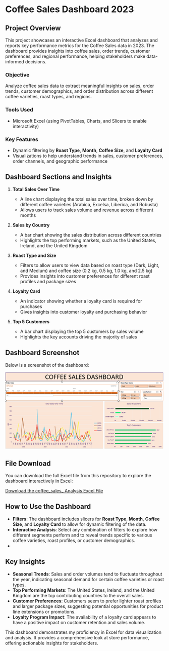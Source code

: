 # Coffee Sales Dashboard 2023

## Project Overview

This project showcases an interactive Excel dashboard that analyzes and reports key performance metrics for the Coffee Sales data in 2023. The dashboard provides insights into coffee sales, order trends, customer preferences, and regional performance, helping stakeholders make data-informed decisions.

### Objective
Analyze coffee sales data to extract meaningful insights on sales, order trends, customer demographics, and order distribution across different coffee varieties, roast types, and regions.

### Tools Used
- Microsoft Excel (using PivotTables, Charts, and Slicers to enable interactivity)

### Key Features
- Dynamic filtering by **Roast Type**, **Month**, **Coffee Size**, and **Loyalty Card**
- Visualizations to help understand trends in sales, customer preferences, order channels, and geographic performance

## Dashboard Sections and Insights

1. **Total Sales Over Time**
   - A line chart displaying the total sales over time, broken down by different coffee varieties (Arabica, Excelsa, Liberica, and Robusta)
   - Allows users to track sales volume and revenue across different months

2. **Sales by Country**
   - A bar chart showing the sales distribution across different countries
   - Highlights the top performing markets, such as the United States, Ireland, and the United Kingdom

3. **Roast Type and Size**
   - Filters to allow users to view data based on roast type (Dark, Light, and Medium) and coffee size (0.2 kg, 0.5 kg, 1.0 kg, and 2.5 kg)
   - Provides insights into customer preferences for different roast profiles and package sizes

4. **Loyalty Card**
   - An indicator showing whether a loyalty card is required for purchases
   - Gives insights into customer loyalty and purchasing behavior

5. **Top 5 Customers**
   - A bar chart displaying the top 5 customers by sales volume
   - Highlights the key accounts driving the majority of sales

## Dashboard Screenshot

Below is a screenshot of the dashboard:

![coffee_sales_dashboard](https://github.com/Asawari-Nannaware/coffee-sales-dashhboard/blob/main/coffeee%20sales%20dashboard.png)

## File Download

You can download the full Excel file from this repository to explore the dashboard interactively in Excel:

[Download the coffee_sales_ Analysis Excel File](https://github.com/Asawari-Nannaware/coffee-sales-dashhboard/blob/main/coffee_order_excel_dashboard.xlsx) 

## How to Use the Dashboard

- **Filters**: The dashboard includes slicers for **Roast Type**, **Month**, **Coffee Size**, and **Loyalty Card** to allow for dynamic filtering of the data.
- **Interactive Analysis**: Select any combination of filters to explore how different segments perform and to reveal trends specific to various coffee varieties, roast profiles, or customer demographics.
- 

## Key Insights

- **Seasonal Trends**: Sales and order volumes tend to fluctuate throughout the year, indicating seasonal demand for certain coffee varieties or roast types.
- **Top Performing Markets**: The United States, Ireland, and the United Kingdom are the top contributing countries to the overall sales.
- **Customer Preferences**: Customers seem to prefer lighter roast profiles and larger package sizes, suggesting potential opportunities for product line extensions or promotions.
- **Loyalty Program Impact**: The availability of a loyalty card appears to have a positive impact on customer retention and sales volume.

This dashboard demonstrates my proficiency in Excel for data visualization and analysis. It provides a comprehensive look at store performance, offering actionable insights for stakeholders.
